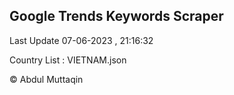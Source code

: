 

## Google Trends Keywords Scraper 
 
Last Update 07-06-2023 , 21:16:32

Country List :
VIETNAM.json



© Abdul Muttaqin 
